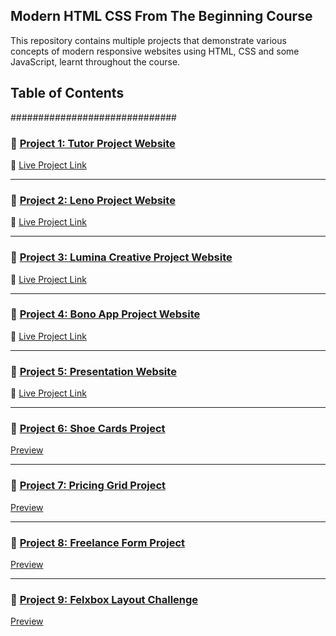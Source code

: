 ## Modern HTML CSS From The Beginning Course 

This repository contains multiple projects that demonstrate various concepts of modern responsive websites using HTML, CSS and some JavaScript, learnt throughout the course.

## Table of Contents
##############################

### 📁 [Project 1: Tutor Project Website](https://github.com/nazia-parvin/Modern-HTML-CSS-From-The-Beginning/tree/main/tutor-website-project)  
🔗 [Live Project Link](https://tutor-website-project-two.vercel.app/)

---

### 📁 [Project 2: Leno Project Website](https://github.com/nazia-parvin/Modern-HTML-CSS-From-The-Beginning/tree/main/leno-website-project)  
🔗 [Live Project Link](https://leno-website-project.vercel.app/)

---

### 📁 [Project 3: Lumina Creative Project Website](https://github.com/nazia-parvin/Modern-HTML-CSS-From-The-Beginning/tree/main/lumina_creative_project)  
🔗 [Live Project Link](https://thriving-pegasus-5e3505.netlify.app/)

---

### 📁 [Project 4: Bono App Project Website](https://github.com/nazia-parvin/Modern-HTML-CSS-From-The-Beginning/tree/main/bono-app-challenge-project-website)  
🔗 [Live Project Link](https://modern-html-css-from-the-beginning-seven.vercel.app/)

---

### 📁 [Project 5: Presentation Website](https://github.com/nazia-parvin/Modern-HTML-CSS-From-The-Beginning/tree/main/presentation-website)  
🔗 [Live Project Link](https://modern-html-css-from-the-beginning-beta.vercel.app/)

---

### 📁 [Project 6: Shoe Cards Project](https://github.com/nazia-parvin/Modern-HTML-CSS-From-The-Beginning/tree/main/shoe-cards-project)    
[ Preview](https://github.com/nazia-parvin/Modern-HTML-CSS-From-The-Beginning/blob/main/shoe-cards-project/Screenshot%202025-06-17%20at%2012.32.01%20AM.png)

---

### 📁 [Project 7: Pricing Grid Project](https://github.com/nazia-parvin/Modern-HTML-CSS-From-The-Beginning/tree/main/pricing-grid-project)    
[ Preview](https://github.com/nazia-parvin/Modern-HTML-CSS-From-The-Beginning/blob/main/pricing-grid-project/preview.png)

---

### 📁 [Project 8: Freelance Form Project](https://github.com/nazia-parvin/Modern-HTML-CSS-From-The-Beginning/tree/main/freelance-form-challenge)    
[ Preview](https://github.com/nazia-parvin/Modern-HTML-CSS-From-The-Beginning/blob/main/freelance-form-challenge/preview.png)

---

### 📁 [Project 9: Felxbox Layout Challenge](https://github.com/nazia-parvin/Modern-HTML-CSS-From-The-Beginning/tree/main/flexbox-layout-challeng)    
[ Preview](https://github.com/nazia-parvin/Modern-HTML-CSS-From-The-Beginning/blob/main/flexbox-layout-challenge/Screenshot%20.png)



